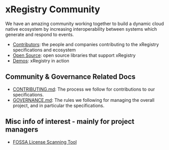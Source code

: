 # xRegistry Community

We have an amazing community working together to build a dynamic cloud native
ecosystem by increasing interoperability between systems which generate and
respond to events.

- [Contributors](contributors.md): the people and companies contributing to the
  xRegistry specifications and ecosystem
- [Open Source](open-source.md): open source libraries that support xRegistry
- [Demos](demos.md): xRegistry in action

## Community & Governance Related Docs

- [CONTRIBUTING.md](CONTRIBUTING.md):
  The process we follow for contributions to our specifications.
- [GOVERNANCE.md](GOVERNANCE.md):
  The rules we following for managing the overall project, and in particular
  the specifications.

## Misc info of interest - mainly for project managers

- [FOSSA License Scanning Tool](https://app.fossa.com/projects?title=xreg)
